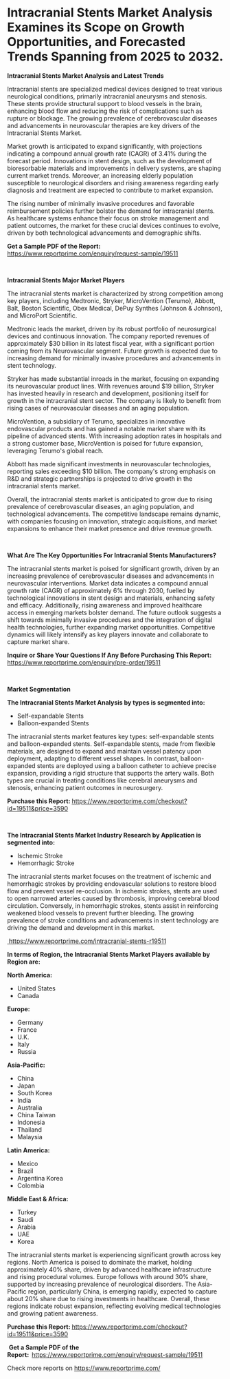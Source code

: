 <p><h1>Intracranial Stents Market Analysis Examines its Scope on Growth Opportunities, and Forecasted Trends Spanning from 2025 to 2032.</h1></p><p><strong>Intracranial Stents Market Analysis and Latest Trends</strong></p>
<p><p>Intracranial stents are specialized medical devices designed to treat various neurological conditions, primarily intracranial aneurysms and stenosis. These stents provide structural support to blood vessels in the brain, enhancing blood flow and reducing the risk of complications such as rupture or blockage. The growing prevalence of cerebrovascular diseases and advancements in neurovascular therapies are key drivers of the Intracranial Stents Market.</p><p>Market growth is anticipated to expand significantly, with projections indicating a compound annual growth rate (CAGR) of 3.41% during the forecast period. Innovations in stent design, such as the development of bioresorbable materials and improvements in delivery systems, are shaping current market trends. Moreover, an increasing elderly population susceptible to neurological disorders and rising awareness regarding early diagnosis and treatment are expected to contribute to market expansion.</p><p>The rising number of minimally invasive procedures and favorable reimbursement policies further bolster the demand for intracranial stents. As healthcare systems enhance their focus on stroke management and patient outcomes, the market for these crucial devices continues to evolve, driven by both technological advancements and demographic shifts.</p></p>
<p><strong>Get a Sample PDF of the Report:&nbsp;</strong> <a href="https://www.reportprime.com/enquiry/request-sample/19511?utm_campaign=2479&utm_medium=2&utm_source=Github&utm_content=ia&utm_term=19032025&utm_id=intracranial-stents">https://www.reportprime.com/enquiry/request-sample/19511</a></p>
<p>&nbsp;</p>
<p><strong>Intracranial Stents Major Market Players</strong></p>
<p><p>The intracranial stents market is characterized by strong competition among key players, including Medtronic, Stryker, MicroVention (Terumo), Abbott, Balt, Boston Scientific, Obex Medical, DePuy Synthes (Johnson & Johnson), and MicroPort Scientific. </p><p>Medtronic leads the market, driven by its robust portfolio of neurosurgical devices and continuous innovation. The company reported revenues of approximately $30 billion in its latest fiscal year, with a significant portion coming from its Neurovascular segment. Future growth is expected due to increasing demand for minimally invasive procedures and advancements in stent technology.</p><p>Stryker has made substantial inroads in the market, focusing on expanding its neurovascular product lines. With revenues around $19 billion, Stryker has invested heavily in research and development, positioning itself for growth in the intracranial stent sector. The company is likely to benefit from rising cases of neurovascular diseases and an aging population.</p><p>MicroVention, a subsidiary of Terumo, specializes in innovative endovascular products and has gained a notable market share with its pipeline of advanced stents. With increasing adoption rates in hospitals and a strong customer base, MicroVention is poised for future expansion, leveraging Terumo's global reach.</p><p>Abbott has made significant investments in neurovascular technologies, reporting sales exceeding $10 billion. The company's strong emphasis on R&D and strategic partnerships is projected to drive growth in the intracranial stents market.</p><p>Overall, the intracranial stents market is anticipated to grow due to rising prevalence of cerebrovascular diseases, an aging population, and technological advancements. The competitive landscape remains dynamic, with companies focusing on innovation, strategic acquisitions, and market expansions to enhance their market presence and drive revenue growth.</p></p>
<p>&nbsp;</p>
<p><strong>What Are The Key Opportunities For Intracranial Stents Manufacturers?</strong></p>
<p><p>The intracranial stents market is poised for significant growth, driven by an increasing prevalence of cerebrovascular diseases and advancements in neurovascular interventions. Market data indicates a compound annual growth rate (CAGR) of approximately 6% through 2030, fuelled by technological innovations in stent design and materials, enhancing safety and efficacy. Additionally, rising awareness and improved healthcare access in emerging markets bolster demand. The future outlook suggests a shift towards minimally invasive procedures and the integration of digital health technologies, further expanding market opportunities. Competitive dynamics will likely intensify as key players innovate and collaborate to capture market share.</p></p>
<p><strong>Inquire or Share Your Questions If Any Before Purchasing This Report:</strong> <a href="https://www.reportprime.com/enquiry/pre-order/19511?utm_campaign=2479&utm_medium=2&utm_source=Github&utm_content=ia&utm_term=19032025&utm_id=intracranial-stents">https://www.reportprime.com/enquiry/pre-order/19511</a></p>
<p>&nbsp;</p>
<p><strong>Market Segmentation</strong></p>
<p><strong>The Intracranial Stents Market Analysis by types is segmented into:</strong></p>
<p><ul><li>Self-expandable Stents</li><li>Balloon-expanded Stents</li></ul></p>
<p><p>The intracranial stents market features key types: self-expandable stents and balloon-expanded stents. Self-expandable stents, made from flexible materials, are designed to expand and maintain vessel patency upon deployment, adapting to different vessel shapes. In contrast, balloon-expanded stents are deployed using a balloon catheter to achieve precise expansion, providing a rigid structure that supports the artery walls. Both types are crucial in treating conditions like cerebral aneurysms and stenosis, enhancing patient outcomes in neurosurgery.</p></p>
<p><strong>Purchase this Report:&nbsp;</strong><a href="https://www.reportprime.com/checkout?id=19511&price=3590&utm_campaign=2479&utm_medium=2&utm_source=Github&utm_content=ia&utm_term=19032025&utm_id=intracranial-stents">https://www.reportprime.com/checkout?id=19511&price=3590</a></p>
<p>&nbsp;</p>
<p><strong>The Intracranial Stents Market Industry Research by Application is segmented into:</strong></p>
<p><ul><li>Ischemic Stroke</li><li>Hemorrhagic Stroke</li></ul></p>
<p><p>The intracranial stents market focuses on the treatment of ischemic and hemorrhagic strokes by providing endovascular solutions to restore blood flow and prevent vessel re-occlusion. In ischemic strokes, stents are used to open narrowed arteries caused by thrombosis, improving cerebral blood circulation. Conversely, in hemorrhagic strokes, stents assist in reinforcing weakened blood vessels to prevent further bleeding. The growing prevalence of stroke conditions and advancements in stent technology are driving the demand and development in this market.</p></p>
<p><a href="https://www.reportprime.com/intracranial-stents-r19511?utm_campaign=2479&utm_medium=2&utm_source=Github&utm_content=ia&utm_term=19032025&utm_id=intracranial-stents">&nbsp;https://www.reportprime.com/intracranial-stents-r19511</a></p>
<p><strong>In terms of Region, the Intracranial Stents Market Players available by Region are:</strong></p>
<p>
    <p> <strong> North America: </strong>
        <ul>
            <li>United States</li>
            <li>Canada</li>
        </ul>
        </p> 
    <p> <strong> Europe: </strong>
        <ul>
            <li>Germany</li>
            <li>France</li>
            <li>U.K.</li>
            <li>Italy</li>
            <li>Russia</li>
        </ul>
        </p> 
    <p> <strong> Asia-Pacific: </strong>
        <ul>
            <li>China</li>
            <li>Japan</li>
            <li>South Korea</li>
            <li>India</li>
            <li>Australia</li>
            <li>China Taiwan</li>
            <li>Indonesia</li>
            <li>Thailand</li>
            <li>Malaysia</li>
        </ul>
        </p> 
    <p> <strong> Latin America: </strong>
        <ul>
            <li>Mexico</li>
            <li>Brazil</li>
            <li>Argentina Korea</li>
            <li>Colombia</li>
        </ul>
        </p> 
    <p> <strong> Middle East & Africa: </strong>
        <ul>
            <li>Turkey</li>
            <li>Saudi</li>
            <li>Arabia</li>
            <li>UAE</li>
            <li>Korea</li>
        </ul>
    </p>
    </p>
<p><p>The intracranial stents market is experiencing significant growth across key regions. North America is poised to dominate the market, holding approximately 40% share, driven by advanced healthcare infrastructure and rising procedural volumes. Europe follows with around 30% share, supported by increasing prevalence of neurological disorders. The Asia-Pacific region, particularly China, is emerging rapidly, expected to capture about 20% share due to rising investments in healthcare. Overall, these regions indicate robust expansion, reflecting evolving medical technologies and growing patient awareness.</p></p>
<p><strong>Purchase this Report: </strong><a href="https://www.reportprime.com/checkout?id=19511&price=3590&utm_campaign=2479&utm_medium=2&utm_source=Github&utm_content=ia&utm_term=19032025&utm_id=intracranial-stents">https://www.reportprime.com/checkout?id=19511&price=3590</a></p>
<p>&nbsp;<strong>Get a Sample PDF of the Report:&nbsp;&nbsp;</strong><a href="https://www.reportprime.com/enquiry/request-sample/19511?utm_campaign=2479&utm_medium=2&utm_source=Github&utm_content=ia&utm_term=19032025&utm_id=intracranial-stents">https://www.reportprime.com/enquiry/request-sample/19511</a></p>
<p><strong></strong></p>
<p>Check more reports on <a href="https://www.reportprime.com/?utm_campaign=2479&utm_medium=2&utm_source=Github&utm_content=ia&utm_term=19032025&utm_id=intracranial-stents">https://www.reportprime.com/</a></p>